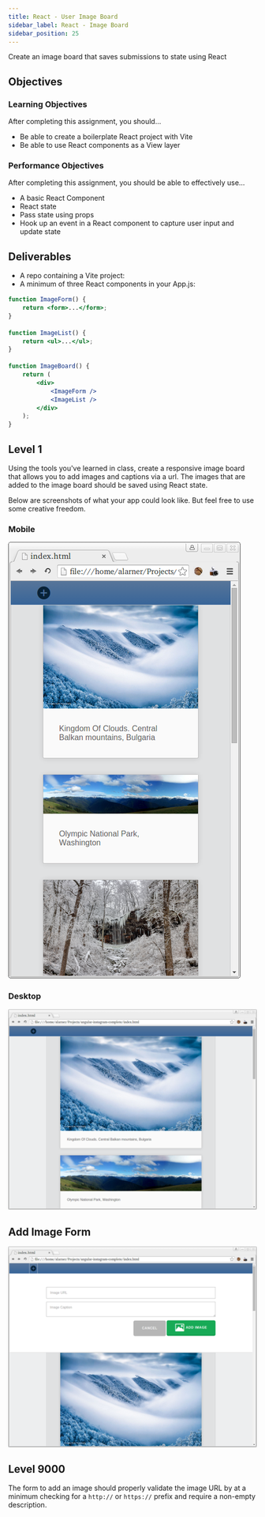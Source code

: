 ```yaml
---
title: React - User Image Board
sidebar_label: React - Image Board
sidebar_position: 25
---
```


<!-- markdownlint-disable no-inline-html -->

Create an image board that saves submissions to state using React

## Objectives

### Learning Objectives

After completing this assignment, you should...

- Be able to create a boilerplate React project with Vite
- Be able to use React components as a View layer

### Performance Objectives

After completing this assignment, you should be able to effectively use...

- A basic React Component
- React state
- Pass state using props
- Hook up an event in a React component to capture user input and update state

## Deliverables

- A repo containing a Vite project:
- A minimum of three React components in your App.js:

```jsx
function ImageForm() {
    return <form>...</form>;
}

function ImageList() {
    return <ul>...</ul>;
}

function ImageBoard() {
    return (
        <div>
            <ImageForm />
            <ImageList />
        </div>
    );
}
```

## Level 1

Using the tools you've learned in class, create a responsive image board that allows you to add images and captions via a url. The images that are added to the image board should be saved using React state.

Below are screenshots of what your app could look like. But feel free to use some creative freedom.

### Mobile

![Mobile](./images/mobile.png)

### Desktop

![Desktop](./images/desktop.png)

## Add Image Form

![Add image form](./images/add.png)

## Level 9000

The form to add an image should properly validate the image URL by at a minimum checking for a `http://` or `https://` prefix and require a non-empty description.
